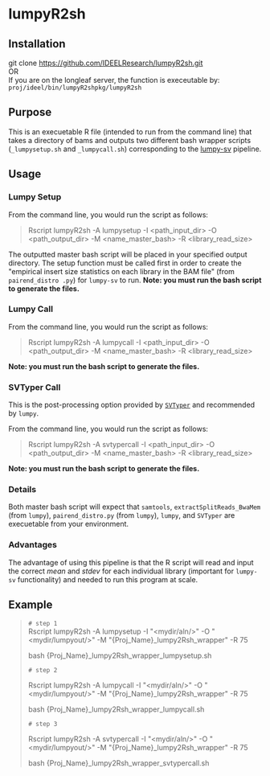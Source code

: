 # lumpyR2sh

## Installation
git clone <https://github.com/IDEELResearch/lumpyR2sh.git>   
OR  
If you are on the longleaf server, the function is execeutable by:     
`proj/ideel/bin/lumpyR2shpkg/lumpyR2sh`

## Purpose
This is an execuetable R file (intended to run from the command line) that takes a directory of bams and outputs two different bash wrapper scripts (`_lumpysetup.sh` and `_lumpycall.sh`) corresponding to the [lumpy-sv](https://github.com/arq5x/lumpy-sv) pipeline. 

## Usage
### Lumpy Setup
From the command line, you would run the script as follows:   

> Rscript  lumpyR2sh -A lumpysetup -I \<path\_input\_dir\> -O \<path\_output\_dir\> -M \<name\_master\_bash\> -R \<library\_read\_size\>


The outputted master bash script will be placed in your specified output directory. The setup function must be called first in order to create the "empirical insert size statistics on each library in the BAM file" (from `pairend_distro .py`) for `lumpy-sv` to run. **Note: you must run the bash script to generate the files.** 

### Lumpy Call
From the command line, you would run the script as follows:   

> Rscript lumpyR2sh -A lumpycall -I \<path\_input\_dir\> -O \<path\_output\_dir\> -M \<name\_master\_bash\> -R \<library\_read\_size\>

**Note: you must run the bash script to generate the files.** 

### SVTyper Call
This is the post-processing option provided by [`SVTyper`](https://github.com/hall-lab/svtyper) and recommended by `lumpy`. 

From the command line, you would run the script as follows:   

> Rscript lumpyR2sh -A svtypercall -I \<path\_input\_dir\> -O \<path\_output\_dir\> -M \<name\_master\_bash\> -R \<library\_read\_size\>

**Note: you must run the bash script to generate the files.** 



### Details
Both master bash script will expect that `samtools`, `extractSplitReads_BwaMem` (from `lumpy`), `pairend_distro.py` (from `lumpy`), `lumpy`, and `SVTyper` are execuetable from your environment. 

### Advantages
The advantage of using this pipeline is that the R script will read and input the correct _mean_ and _stdev_ for each individual library (important for `lumpy-sv` functionality) and needed to run this program at scale. 

## Example

> `# step 1`  
> Rscript lumpyR2sh -A lumpysetup -I "\<mydir/aln/\>" -O "\<mydir/lumpyout/\>" -M "{Proj\_Name}\_lumpy2Rsh\_wrapper" -R 75  
>  
> bash {Proj\_Name}\_lumpy2Rsh\_wrapper\_lumpysetup.sh
>  
> `# step 2`
>  
> Rscript lumpyR2sh -A lumpycall -I "\<mydir/aln/\>" -O "\<mydir/lumpyout/\>" -M "{Proj\_Name}\_lumpy2Rsh\_wrapper" -R 75 
>   
> bash {Proj\_Name}\_lumpy2Rsh\_wrapper\_lumpycall.sh
>  
> `# step 3`
>  
> Rscript lumpyR2sh -A svtypercall -I "\<mydir/aln/\>" -O "\<mydir/lumpyout/\>" -M "{Proj\_Name}\_lumpy2Rsh\_wrapper" -R 75 
>   
> bash {Proj\_Name}\_lumpy2Rsh\_wrapper\_svtypercall.sh